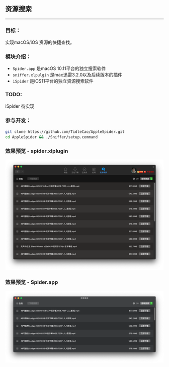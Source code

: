 ## 资源搜索

---

### 目标：

实现macOS/iOS 资源的快捷查找。

### 模块介绍：

-  `Spider.app` 是macOS 10.11平台的独立搜索软件
-  `sniffer.xlpulgin` 是mac迅雷3.2.0以及后续版本的插件
-  `iSpider` 是iOS11平台的独立资源搜索软件 

### TODO:

iSpider 待实现

### 参与开发：

``` bash
git clone https://github.com/TidleCao/AppleSpider.git
cd AppleSpider && ./Sniffer/setup.command
```

### 效果预览 - spider.xlplugin

![Sniffer-Thunder](./Resources/spider-Thunder.png)

### 效果预览 - Spider.app

![Spider-macOS](./Resources/spider-macOS.png)





